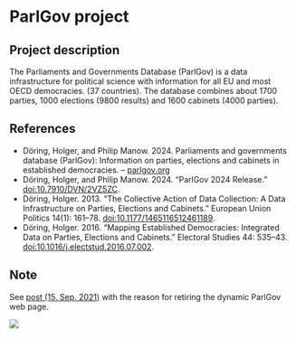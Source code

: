 # ParlGov project

## Project description

The Parliaments and Governments Database (ParlGov) is a data infrastructure for political science with information for all EU and most OECD democracies. (37 countries). The database combines about 1700 parties, 1000 elections (9800 results) and 1600 cabinets (4000 parties).

## References

- Döring, Holger, and Philip Manow. 2024. Parliaments and governments database
  (ParlGov): Information on parties, elections and cabinets in established
  democracies. – [parlgov.org](https://parlgov.org/)
- Döring, Holger, and Philip Manow. 2024. “ParlGov 2024 Release.” [doi:10.7910/DVN/2VZ5ZC](https://doi.org/10.7910/DVN/2VZ5ZC).
- Döring, Holger. 2013. “The Collective Action of Data Collection: A Data Infrastructure on Parties, Elections and Cabinets.” European Union Politics 14(1): 161–78. [doi:10.1177/1465116512461189](https://doi.org/10.1177/1465116512461189).
- Döring, Holger. 2016. “Mapping Established Democracies: Integrated Data on Parties, Elections and Cabinets.” Electoral Studies 44: 535–43. [doi:10.1016/j.electstud.2016.07.002](https://doi.org/doi:10.1016/j.electstud.2016.07.002).

## Note

See [post (15. Sep. 2021)](/2021/09/15/static-parlgov-web-page/) with the reason for retiring the dynamic ParlGov web page.

![](/images/parlgov-index.png)
